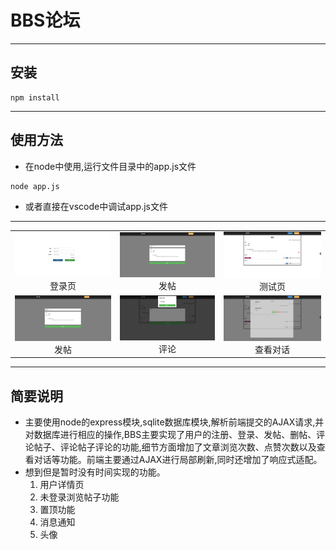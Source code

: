 # BBS论坛
----  
## 安装  
```
npm install
```
----
## 使用方法   
* 在node中使用,运行文件目录中的app.js文件
```
node app.js
```
* 或者直接在vscode中调试app.js文件
----  
<table>
    <tr>
        <td ><center><img src="./public/images/登录页.png" >登录页 </center></td>
        <td ><center><img src="./public/images/发帖.png"  >发帖</center></td>
        <td ><center><img src="./public/images/测试页 .png" >测试页 </center></td>
    </tr>
     <tr>
        <td ><center><img src="./public/images/发帖.png"  >发帖</center></td>
        <td ><center><img src="./public/images/评论.png" >评论 </center></td>
        <td ><center><img src="./public/images/查看对话.png"  >查看对话</center></td>
    </tr>
</table>

---------------------
## 简要说明  
* 主要使用node的express模块,sqlite数据库模块,解析前端提交的AJAX请求,并对数据库进行相应的操作,BBS主要实现了用户的注册、登录、发帖、删帖、评论帖子、评论帖子评论的功能,细节方面增加了文章浏览次数、点赞次数以及查看对话等功能。前端主要通过AJAX进行局部刷新,同时还增加了响应式适配。  
* 想到但是暂时没有时间实现的功能。  
    1. 用户详情页  
    2. 未登录浏览帖子功能  
    3. 置顶功能  
    4. 消息通知  
    5. 头像
